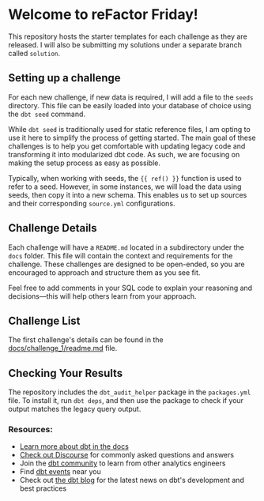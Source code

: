 # Welcome to reFactor Friday!

This repository hosts the starter templates for each challenge as they are released. I will also be submitting my solutions under a separate branch called `solution`.

## Setting up a challenge

For each new challenge, if new data is required, I will add a file to the `seeds` directory. This file can be easily loaded into your database of choice using the `dbt seed` command. 

While `dbt seed` is traditionally used for static reference files, I am opting to use it here to simplify the process of getting started. The main goal of these challenges is to help you get comfortable with updating legacy code and transforming it into modularized dbt code. As such, we are focusing on making the setup process as easy as possible.

Typically, when working with seeds, the `{{ ref() }}` function is used to refer to a seed. However, in some instances, we will load the data using seeds, then copy it into a new schema. This enables us to set up sources and their corresponding `source.yml` configurations.

## Challenge Details

Each challenge will have a `README.md` located in a subdirectory under the `docs` folder. This file will contain the context and requirements for the challenge. These challenges are designed to be open-ended, so you are encouraged to approach and structure them as you see fit. 

Feel free to add comments in your SQL code to explain your reasoning and decisions—this will help others learn from your approach.

## Challenge List

The first challenge's details can be found in the [docs/challenge_1/readme.md](docs/challenge_1/readme.md) file.

## Checking Your Results

The repository includes the `dbt_audit_helper` package in the `packages.yml` file. To install it, run `dbt deps`, and then use the package to check if your output matches the legacy query output.

### Resources:
- [Learn more about dbt in the docs](https://docs.getdbt.com/docs/introduction)
- [Check out Discourse](https://discourse.getdbt.com/) for commonly asked questions and answers
- Join the [dbt community](https://getdbt.com/community) to learn from other analytics engineers
- Find [dbt events](https://events.getdbt.com) near you
- Check out [the dbt blog](https://blog.getdbt.com/) for the latest news on dbt's development and best practices
